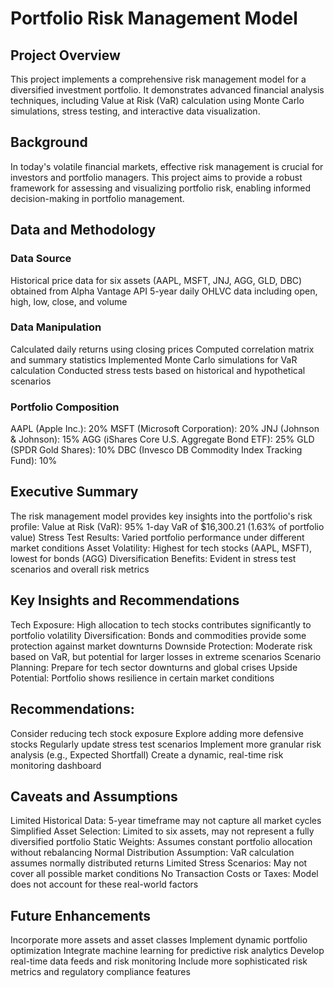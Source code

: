 # Portfolio Risk Management Model

## Project Overview
This project implements a comprehensive risk management model for a diversified investment portfolio. It demonstrates advanced financial analysis techniques, including Value at Risk (VaR) calculation using Monte Carlo simulations, stress testing, and interactive data visualization.

## Background
In today's volatile financial markets, effective risk management is crucial for investors and portfolio managers. This project aims to provide a robust framework for assessing and visualizing portfolio risk, enabling informed decision-making in portfolio management.

## Data and Methodology
### Data Source
Historical price data for six assets (AAPL, MSFT, JNJ, AGG, GLD, DBC) obtained from Alpha Vantage API
5-year daily OHLVC data including open, high, low, close, and volume
### Data Manipulation
Calculated daily returns using closing prices
Computed correlation matrix and summary statistics
Implemented Monte Carlo simulations for VaR calculation
Conducted stress tests based on historical and hypothetical scenarios

### Portfolio Composition
AAPL (Apple Inc.): 20%
MSFT (Microsoft Corporation): 20%
JNJ (Johnson & Johnson): 15%
AGG (iShares Core U.S. Aggregate Bond ETF): 25%
GLD (SPDR Gold Shares): 10%
DBC (Invesco DB Commodity Index Tracking Fund): 10%

## Executive Summary
The risk management model provides key insights into the portfolio's risk profile:
Value at Risk (VaR): 95% 1-day VaR of $16,300.21 (1.63% of portfolio value)
Stress Test Results: Varied portfolio performance under different market conditions
Asset Volatility: Highest for tech stocks (AAPL, MSFT), lowest for bonds (AGG)
Diversification Benefits: Evident in stress test scenarios and overall risk metrics

## Key Insights and Recommendations
Tech Exposure: High allocation to tech stocks contributes significantly to portfolio volatility
Diversification: Bonds and commodities provide some protection against market downturns
Downside Protection: Moderate risk based on VaR, but potential for larger losses in extreme scenarios
Scenario Planning: Prepare for tech sector downturns and global crises
Upside Potential: Portfolio shows resilience in certain market conditions

## Recommendations:
Consider reducing tech stock exposure
Explore adding more defensive stocks
Regularly update stress test scenarios
Implement more granular risk analysis (e.g., Expected Shortfall)
Create a dynamic, real-time risk monitoring dashboard

## Caveats and Assumptions
Limited Historical Data: 5-year timeframe may not capture all market cycles
Simplified Asset Selection: Limited to six assets, may not represent a fully diversified portfolio
Static Weights: Assumes constant portfolio allocation without rebalancing
Normal Distribution Assumption: VaR calculation assumes normally distributed returns
Limited Stress Scenarios: May not cover all possible market conditions
No Transaction Costs or Taxes: Model does not account for these real-world factors

## Future Enhancements
Incorporate more assets and asset classes
Implement dynamic portfolio optimization
Integrate machine learning for predictive risk analytics
Develop real-time data feeds and risk monitoring
Include more sophisticated risk metrics and regulatory compliance features
